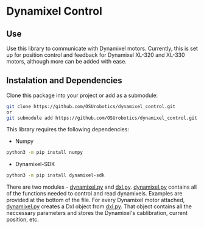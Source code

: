 # Dynamixel Control

## Use
Use this library to communicate with Dynamixel motors. Currently, this is set up for position control and feedback for Dynamixel XL-320 and XL-330 motors, although more can be added with ease.

## Instalation and Dependencies
Clone this package into your project or add as a submodule:
```bash
git clone https://github.com/OSUrobotics/dynamixel_control.git
or
git submodule add https://github.com/OSUrobotics/dynamixel_control.git
```

This library requires the following dependencies:
- Numpy
```bash
python3 -m pip install numpy
```
- Dynamixel-SDK
```bash
python3 -m pip install dynamixel-sdk
```

There are two modules - [dynamixel.py](dynamixel.py) and [dxl.py](dxl.py). [dynamixel.py](dynamixel.py) contains all of the functions needed to control and read dynamixels. Examples are provided at the bottom of the file. For every Dynamixel motor attached, [dynamixel.py](dynamixel.py) creates a Dxl object from [dxl.py](dxl.py). That object contains all the neccessary parameters and stores the Dynamixel's cablibration, current position, etc.
